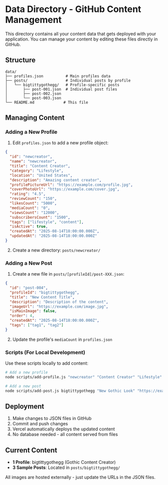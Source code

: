 # Data Directory - GitHub Content Management

This directory contains all your content data that gets deployed with your application. You can manage your content by editing these files directly in GitHub.

## Structure

```
data/
├── profiles.json          # Main profiles data
├── posts/                 # Individual posts by profile
│   └── bigtittygothegg/   # Profile-specific posts
│       ├── post-001.json  # Individual post files
│       ├── post-002.json
│       └── post-003.json
└── README.md             # This file
```

## Managing Content

### Adding a New Profile

1. Edit `profiles.json` to add a new profile object:

```json
{
  "id": "newcreator",
  "name": "newcreator", 
  "title": "Content Creator",
  "category": "Lifestyle",
  "location": "United States",
  "description": "Amazing content creator",
  "profilePictureUrl": "https://example.com/profile.jpg",
  "coverPhotoUrl": "https://example.com/cover.jpg",
  "rating": "4.5",
  "reviewCount": "150",
  "likesCount": "5000",
  "mediaCount": "0",
  "viewsCount": "12000",
  "subscribersCount": "1500",
  "tags": ["lifestyle", "content"],
  "isActive": true,
  "createdAt": "2025-08-14T18:00:00.000Z",
  "updatedAt": "2025-08-14T18:00:00.000Z"
}
```

2. Create a new directory: `posts/newcreator/`

### Adding a New Post

1. Create a new file in `posts/[profileId]/post-XXX.json`:

```json
{
  "id": "post-004",
  "profileId": "bigtittygothegg",
  "title": "New Content Title",
  "description": "Description of the content",
  "imageUrl": "https://example.com/image.jpg",
  "isMainImage": false,
  "order": 4,
  "createdAt": "2025-08-14T18:00:00.000Z",
  "tags": ["tag1", "tag2"]
}
```

2. Update the profile's `mediaCount` in `profiles.json`

### Scripts (For Local Development)

Use these scripts locally to add content:

```bash
# Add a new profile
node scripts/add-profile.js "newcreator" "Content Creator" "Lifestyle" "United States" "Amazing content"

# Add a new post
node scripts/add-post.js bigtittygothegg "New Gothic Look" "https://example.com/image.jpg" "Stunning style" "gothic,style"
```

## Deployment

1. Make changes to JSON files in GitHub
2. Commit and push changes
3. Vercel automatically deploys the updated content
4. No database needed - all content served from files

## Current Content

- **1 Profile**: bigtittygothegg (Gothic Content Creator)
- **3 Sample Posts**: Located in `posts/bigtittygothegg/`

All images are hosted externally - just update the URLs in the JSON files.